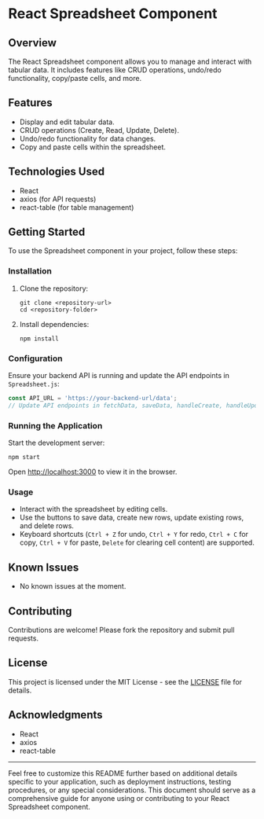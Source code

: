 

# React Spreadsheet Component

## Overview
The React Spreadsheet component allows you to manage and interact with tabular data. It includes features like CRUD operations, undo/redo functionality, copy/paste cells, and more.

## Features
- Display and edit tabular data.
- CRUD operations (Create, Read, Update, Delete).
- Undo/redo functionality for data changes.
- Copy and paste cells within the spreadsheet.

## Technologies Used
- React
- axios (for API requests)
- react-table (for table management)

## Getting Started
To use the Spreadsheet component in your project, follow these steps:

### Installation
1. Clone the repository:
   ```
   git clone <repository-url>
   cd <repository-folder>
   ```

2. Install dependencies:
   ```
   npm install
   ```

### Configuration
Ensure your backend API is running and update the API endpoints in `Spreadsheet.js`:
```javascript
const API_URL = 'https://your-backend-url/data';
// Update API endpoints in fetchData, saveData, handleCreate, handleUpdate, handleDelete
```

### Running the Application
Start the development server:
```
npm start
```
Open [http://localhost:3000](http://localhost:3000) to view it in the browser.

### Usage
- Interact with the spreadsheet by editing cells.
- Use the buttons to save data, create new rows, update existing rows, and delete rows.
- Keyboard shortcuts (`Ctrl + Z` for undo, `Ctrl + Y` for redo, `Ctrl + C` for copy, `Ctrl + V` for paste, `Delete` for clearing cell content) are supported.

## Known Issues
- No known issues at the moment.

## Contributing
Contributions are welcome! Please fork the repository and submit pull requests.

## License
This project is licensed under the MIT License - see the [LICENSE](LICENSE) file for details.

## Acknowledgments
- React
- axios
- react-table

---

Feel free to customize this README further based on additional details specific to your application, such as deployment instructions, testing procedures, or any special considerations. This document should serve as a comprehensive guide for anyone using or contributing to your React Spreadsheet component.
